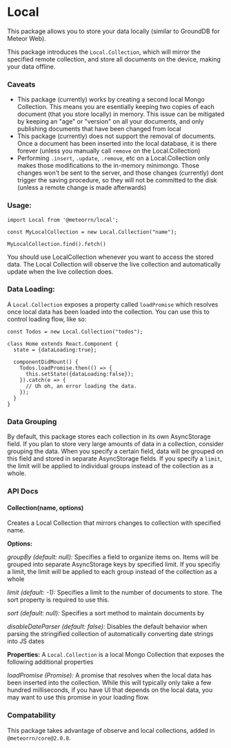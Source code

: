 # Local

This package allows you to store your data locally (similar to GroundDB for Meteor Web). 

This package introduces the `Local.Collection`, which will mirror the specified remote collection, and store all documents on the device, making your data offline.

### Caveats
- This package (currently) works by creating a second local Mongo Collection. This means you are esentially keeping two copies of each document (that you store locally) in memory. This issue can be mitigated by keeping an "age" or "version" on all your documents, and only publishing documents that have been changed from local
- This package (currently) does not support the removal of documents. Once a document has been inserted into the local database, it is there forever (unless you manually call `remove` on the Local.Collection)
- Performing `.insert`, `.update`, `.remove`, etc on a Local.Collection only makes those modifications to the in-memory minimongo. Those changes won't be sent to the server, and those changes (currently) dont trigger the saving procedure, so they will not be committed to the disk (unless a remote change is made afterwards)

### Usage:

````
import Local from '@meteorrn/local';

const MyLocalCollection = new Local.Collection("name");

MyLocalCollection.find().fetch()
````

You should use LocalCollection whenever you want to access the stored data. The Local Collection will observe the live collection and automatically update when the live collection does.

### Data Loading:
A `Local.Collection` exposes a property called `loadPromise` which resolves once local data has been loaded into the collection. You can use this to control loading flow, like so:

````
const Todos = new Local.Collection("todos");

class Home extends React.Component {
  state = {dataLoading:true};
  
  componentDidMount() {
    Todos.loadPromise.then(() => {
      this.setState({dataLoading:false});
    }).catch(e => {
      // Uh oh, an error loading the data.
    });
  }
}
````

### Data Grouping
By default, this package stores each collection in its own AsyncStorage field. If you plan to store very large amounts of data in a collection, consider grouping the data. When you specify a certain field, data will be grouped on this field and stored in separate AsyncStorage fields. If you specify a `limit`, the limit will be applied to individual groups instead of the collection as a whole.

### API Docs

#### Collection(name, options)
Creates a Local Collection that mirrors changes to collection with specified name. 

**Options:**

*groupBy (default: null):* Specifies a field to organize items on. Items will be grouped into separate AsyncStorage keys by specified limit. If you specifiy a limit, the limit will be applied to each group instead of the collection as a whole

*limit (default: -1):* Specifies a limit to the number of documents to store. The sort property is required to use this.

*sort (default: null):* Specifies a sort method to maintain documents by

*disableDateParser (default: false):* Disables the default behavior when parsing the stringified collection of automatically converting date strings into JS dates

**Properties:**
A `Local.Collection` is a local Mongo Collection that exposes the following additional properties

*loadPromise (Promise):* A promise that resolves when the local data has been inserted into the collection. While this will typically only take a few hundred milliseconds, if you have UI that depends on the local data, you may want to use this promise in your loading flow.

### Compatability
This package takes advantage of observe and local collections, added in `@meteorrn/core@2.0.8`.
